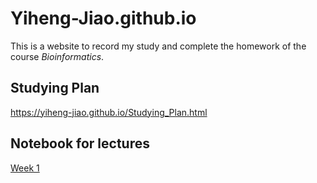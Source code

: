 # Yiheng-Jiao.github.io
This is a website to record my study and complete the homework of the course *Bioinformatics*.

## Studying Plan
<https://yiheng-jiao.github.io/Studying_Plan.html>

## Notebook for lectures
[Week 1](https://yiheng-jiao.github.io/Notebook/week_1.html)